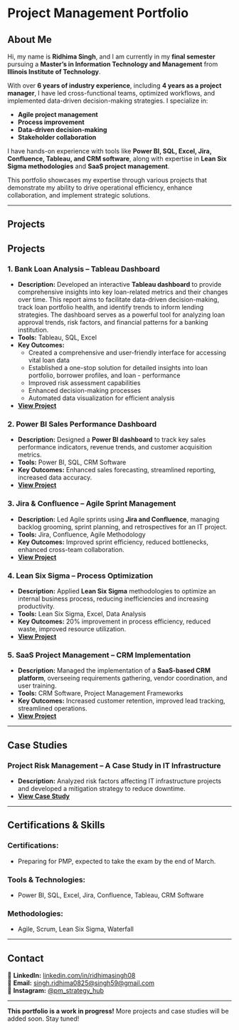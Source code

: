 # Project Management Portfolio  

## About Me  

Hi, my name is **Ridhima Singh**, and I am currently in my **final semester** pursuing a **Master’s in Information Technology and Management** from **Illinois Institute of Technology**.  

With over **6 years of industry experience**, including **4 years as a project manager**, I have led cross-functional teams, optimized workflows, and implemented data-driven decision-making strategies. I specialize in:  

- **Agile project management**  
- **Process improvement**  
- **Data-driven decision-making**  
- **Stakeholder collaboration**  

I have hands-on experience with tools like **Power BI, SQL, Excel, Jira, Confluence, Tableau, and CRM software**, along with expertise in **Lean Six Sigma methodologies** and **SaaS project management**.  

This portfolio showcases my expertise through various projects that demonstrate my ability to drive operational efficiency, enhance collaboration, and implement strategic solutions.  

---

## Projects  

## Projects  

### 1. **Bank Loan Analysis – Tableau Dashboard**  
- **Description:** Developed an interactive **Tableau dashboard** to provide comprehensive insights into key loan-related metrics and their changes over time. This report aims to facilitate data-driven decision-making, track loan portfolio health, and identify trends to inform lending strategies. The dashboard serves as a powerful tool for analyzing loan approval trends, risk factors, and financial patterns for a banking institution. 
- **Tools:** Tableau, SQL, Excel  
- **Key Outcomes:** 
     - Created a comprehensive and user-friendly interface for accessing vital loan data
     - Established a one-stop solution for detailed insights into loan portfolio, borrower profiles, and loan - performance
     - Improved risk assessment capabilities
     - Enhanced decision-making processes
     - Automated data visualization for efficient analysis 
- **[View Project](https://github.com/RidhimaGitCraft/project-management-portfolio/tree/main/BankLoan)**

### 2. **Power BI Sales Performance Dashboard**  
- **Description:** Designed a **Power BI dashboard** to track key sales performance indicators, revenue trends, and customer acquisition metrics.  
- **Tools:** Power BI, SQL, CRM Software  
- **Key Outcomes:** Enhanced sales forecasting, streamlined reporting, increased data accuracy.  
- **[View Project](#)**  

### 3. **Jira & Confluence – Agile Sprint Management**  
- **Description:** Led Agile sprints using **Jira and Confluence**, managing backlog grooming, sprint planning, and retrospectives for an IT project.  
- **Tools:** Jira, Confluence, Agile Methodology  
- **Key Outcomes:** Improved sprint efficiency, reduced bottlenecks, enhanced cross-team collaboration.  
- **[View Project](#)**  

### 4. **Lean Six Sigma – Process Optimization**  
- **Description:** Applied **Lean Six Sigma** methodologies to optimize an internal business process, reducing inefficiencies and increasing productivity.  
- **Tools:** Lean Six Sigma, Excel, Data Analysis  
- **Key Outcomes:** 20% improvement in process efficiency, reduced waste, improved resource utilization.  
- **[View Project](#)**  

### 5. **SaaS Project Management – CRM Implementation**  
- **Description:** Managed the implementation of a **SaaS-based CRM platform**, overseeing requirements gathering, vendor coordination, and user training.  
- **Tools:** CRM Software, Project Management Frameworks  
- **Key Outcomes:** Increased customer retention, improved lead tracking, streamlined operations.  
- **[View Project](#)**  

---

## Case Studies  

### **Project Risk Management – A Case Study in IT Infrastructure**  
- **Description:** Analyzed risk factors affecting IT infrastructure projects and developed a mitigation strategy to reduce downtime.  
- **[View Case Study](#)**  

---

## Certifications & Skills  

### **Certifications:**  
- Preparing for PMP, expected to take the exam by the end of March.

### **Tools & Technologies:**  
- Power BI, SQL, Excel, Jira, Confluence, Tableau, CRM Software  

### **Methodologies:**  
- Agile, Scrum, Lean Six Sigma, Waterfall  

---

## Contact  

📌 **LinkedIn:** [linkedin.com/in/ridhimasingh08](https://www.linkedin.com/in/ridhimasingh08/)  
📧 **Email:** [singh.ridhima0825@singh59@gmail.com](mailto:singh.ridhima0825@gmail.com)  
📱 **Instagram:** [@pm_strategy_hub](https://www.instagram.com/pm_strategy_hub)  

---

**This portfolio is a work in progress!** More projects and case studies will be added soon. Stay tuned! 

